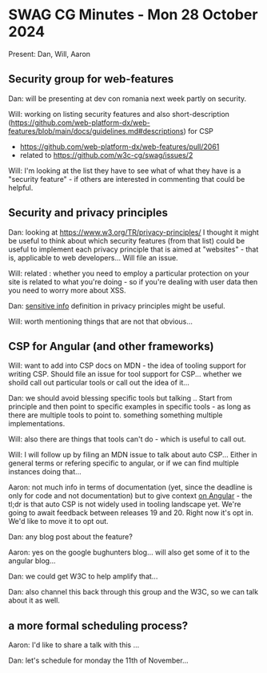 # SWAG CG Minutes - Mon 28 October 2024

Present: Dan, Will, Aaron

## Security group for web-features

Dan: will be presenting at dev con romania next week partly on security.

Will: working on listing security features and also short-description (https://github.com/web-platform-dx/web-features/blob/main/docs/guidelines.md#descriptions) for CSP

- https://github.com/web-platform-dx/web-features/pull/2061
- related to https://github.com/w3c-cg/swag/issues/2

Will: I'm looking at the list they have to see what of what they have is a "security feature" - if others are interested in commenting that could be helpful.

## Security and privacy principles

Dan: looking at https://www.w3.org/TR/privacy-principles/ I thought it might be useful to think about which security features (from that list) could be useful to implement each privacy principle that is aimed at "websites" - that is, applicable to web developers... Will file an issue.

Will: related : whether you need to employ a particular protection on your site is related to what you're doing - so if you're dealing with user data then you need to worry more about XSS. 

Dan: [sensitive info](https://www.w3.org/TR/privacy-principles/#hl-sensitive-information) definition in privacy principles might be useful.

Will: worth mentioning things that are not that obvious... 

## CSP for Angular (and other frameworks)

Will: want to add into CSP docs on MDN - the idea of tooling support for writing CSP. Should file an issue for tool support for CSP... whether we shoild call out particular tools or call out the idea of it...

Dan: we should avoid blessing specific tools but talking ..   Start from principle and then point to specific examples in specific tools - as long as there are multiple tools to point to. something something multiple implementations.

Will: also there are things that tools can't do - which is useful to call out.

Will: I will follow up by filing an MDN issue to talk about auto CSP... Either in general terms or refering specific to angular, or if we can find multiple instances doing that...

Aaron: not much info in terms of documentation (yet, since the deadline is only for code and not documentation) but to give context [on Angular](https://github.com/angular/angular-cli/pull/28663) - the tl;dr is that auto CSP is not widely used in tooling landscape yet. We're going to await feedback between releases 19 and 20. Right now it's opt in. We'd like to move it to opt out.

Dan: any blog post about the feature?

Aaron: yes on the google bughunters blog... will also get some of it to the angular blog... 

Dan: we could get W3C to help amplify that...

Dan: also channel this back through this group and the W3C, so we can talk about it as well.

## a more formal scheduling process?

Aaron: I'd like to share a talk with this ...

Dan: let's schedule for monday the 11th of November...

